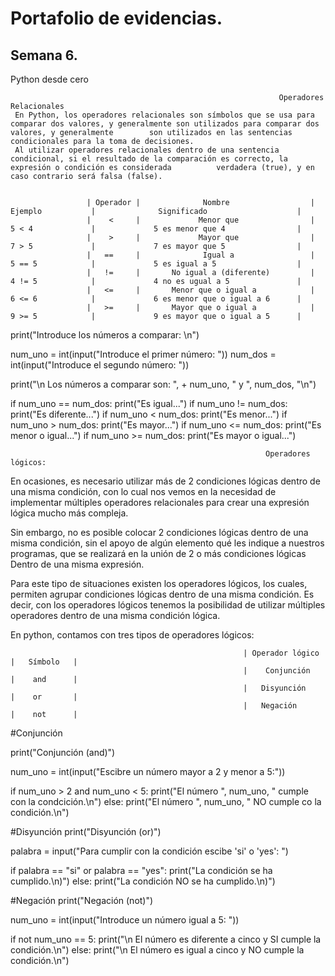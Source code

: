 # Portafolio de evidencias.

## Semana 6.
Python desde cero
                                                                
                                                                Operadores Relacionales
     En Python, los operadores relacionales son símbolos que se usa para comparar dos valores, y generalmente son utilizados para comparar dos valores, y generalmente        son utilizados en las sentencias condicionales para la toma de decisiones.
     Al utilizar operadores relacionales dentro de una sentencia condicional, si el resultado de la comparación es correcto, la expresión o condición es considerada          verdadera (true), y en caso contrario será falsa (false).
     
     
                     | Operador |              Nombre                  |           Ejemplo           |              Significado                    |
                     |    <     |             Menor que                |           5 < 4             |             5 es menor que 4                |
                     |    >     |             Mayor que                |           7 > 5             |             7 es mayor que 5                |
                     |   ==     |              Igual a                 |           5 == 5            |             5 es igual a 5                  |
                     |   !=     |       No igual a (diferente)         |           4 != 5            |             4 no es ugual a 5               |
                     |   <=     |       Menor que o igual a            |           6 <= 6            |             6 es menor que o igual a 6      |
                     |   >=     |       Mayor que o igual a            |           9 >= 5            |             9 es mayor que o igual a 5      |
                     
                     


print("Introduce los números a comparar: \n")

num_uno = int(input("Introduce el primer número: "))
num_dos = int(input("Introduce el segundo número: "))

print("\n Los números a comparar son: ", + num_uno, " y ", num_dos, "\n")

if num_uno == num_dos:
    print("Es igual...")
if num_uno != num_dos:
    print("Es diferente...")
if num_uno < num_dos:
    print("Es menor...")
if num_uno > num_dos:
    print("Es mayor...")
if num_uno <= num_dos:
    print("Es menor o igual...")
if num_uno >= num_dos:
    print("Es mayor o igual...")
    
    
    
   
                                                             Operadores lógicos:
   En ocasiones, es necesario utilizar más de 2 condiciones lógicas dentro de una misma condición, con lo cual nos vemos en la necesidad de implementar múltiples                                                   operadores relacionales para crear una expresión lógica mucho más compleja.
    
   Sin embargo, no es posible colocar 2 condiciones lógicas dentro de una misma condición, sin el apoyo de algún elemento qué les indique a nuestros programas, que se                                          realizará en la unión de 2 o más condiciones lógicas Dentro de una misma expresión.

   Para este tipo de situaciones existen los operadores lógicos, los cuales, permiten agrupar condiciones lógicas dentro de una misma condición. Es decir, con los                            operadores lógicos tenemos la posibilidad de utilizar múltiples operadores dentro de una misma condición lógica.
     


En python, contamos con tres tipos de operadores lógicos:

                                                        | Operador lógico  |   Símbolo   |
                                                        |    Conjunción    |    and      |
                                                        |   Disyunción     |    or       |
                                                        |   Negación       |    not      |
                                                        
                                                        
  
  #Conjunción

print("Conjunción (and)")

num_uno = int(input("Escibre un número mayor a 2 y menor a 5:"))

if num_uno > 2 and num_uno < 5:
    print("El número ", num_uno, " cumple con la condcición.\n")
else:
    print("El número ", num_uno, " NO cumple co la condición.\n")

#Disyunción
print("Disyunción (or)")

palabra = input("Para cumplir con la condición escibe 'si' o 'yes': ")

if palabra == "si" or palabra == "yes":
    print("La condición se ha cumplido.\n)")
else:
    print("La condición NO se ha cumplido.\n)")

#Negación
print("Negación (not)")

num_uno = int(input("Introduce un número igual a 5: "))

if not num_uno == 5:
    print("\n El número es diferente a cinco y SI cumple la condición.\n")
else:
    print("\n El número es igual a cinco y NO cumple la condición.\n")
